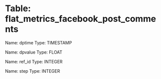 Table: flat_metrics_facebook_post_comments
==========================================

Name: dptime
Type: TIMESTAMP

Name: dpvalue
Type: FLOAT

Name: ref_id
Type: INTEGER

Name: step
Type: INTEGER

